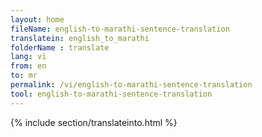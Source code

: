 ```yaml
---
layout: home
fileName: english-to-marathi-sentence-translation
translatein: english_to_marathi
folderName : translate
lang: vi
from: en
to: mr
permalink: /vi/english-to-marathi-sentence-translation
tool: english-to-marathi-sentence-translation
---
```

{% include section/translateinto.html %}